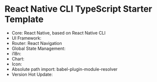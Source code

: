 # React Native CLI TypeScript Starter Template

- Core: React Native, based on React Native CLI
- UI Framework:
- Router: React Navigation
- Global State Management:
- i18n:
- Chart:
- Icon:
- Absolute path import: babel-plugin-module-resolver
- Version Hot Update:
